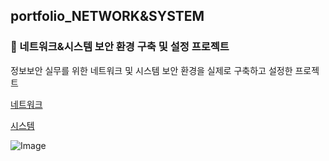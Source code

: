 ## portfolio_NETWORK&SYSTEM

### 📌 네트워크&시스템 보안 환경 구축 및 설정 프로젝트
정보보안 실무를 위한 네트워크 및 시스템 보안 환경을 실제로 구축하고 설정한 프로젝트

[네트워크](https://github.com/Jung2023/portfolio_NETWORK-SYSTEM/blob/main/network.md)

[시스템](https://github.com/Jung2023/portfolio_NETWORK-SYSTEM/blob/main/system.md)

![Image](https://github.com/user-attachments/assets/8fd405bb-8c68-4e3f-9006-28bf3a4fff70)
